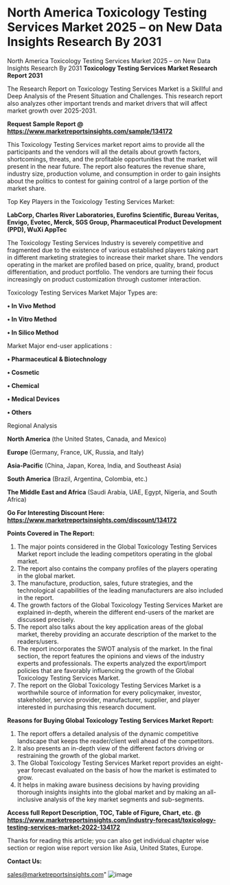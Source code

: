 # North America Toxicology Testing Services Market 2025 – on New Data Insights Research By 2031
North America Toxicology Testing Services Market 2025 – on New Data Insights Research By 2031
<strong>Toxicology Testing Services Market Research Report 2031</strong>

The Research Report on Toxicology Testing Services Market is a Skillful and Deep Analysis of the Present Situation and Challenges. This research report also analyzes other important trends and market drivers that will affect market growth over 2025-2031.

<strong>Request Sample Report @ <a href=https://www.marketreportsinsights.com/sample/134172>https://www.marketreportsinsights.com/sample/134172</a></strong>

This Toxicology Testing Services market report aims to provide all the participants and the vendors will all the details about growth factors, shortcomings, threats, and the profitable opportunities that the market will present in the near future. The report also features the revenue share, industry size, production volume, and consumption in order to gain insights about the politics to contest for gaining control of a large portion of the market share.

Top Key Players in the Toxicology Testing Services Market:

<strong>LabCorp, Charles River Laboratories, Eurofins Scientific, Bureau Veritas, Envigo, Evotec, Merck, SGS Group, Pharmaceutical Product Development (PPD), WuXi AppTec</strong>

The Toxicology Testing Services Industry is severely competitive and fragmented due to the existence of various established players taking part in different marketing strategies to increase their market share. The vendors operating in the market are profiled based on price, quality, brand, product differentiation, and product portfolio. The vendors are turning their focus increasingly on product customization through customer interaction.

Toxicology Testing Services Market Major Types are:

<strong>• In Vivo Method

• In Vitro Method

• In Silico Method</strong>

Market Major end-user applications :

<strong>• Pharmaceutical & Biotechnology

• Cosmetic

• Chemical

• Medical Devices

• Others</strong>

Regional Analysis

</u><strong><b>North America</b></strong> (the United States, Canada, and Mexico)

<strong><b>Europe </b></strong>(Germany, France, UK, Russia, and Italy)

<strong><b>Asia-Pacific</b></strong> (China, Japan, Korea, India, and Southeast Asia)

<strong><b>South America</b></strong> (Brazil, Argentina, Colombia, etc.)

<strong><b>The Middle East and Africa</b></strong> (Saudi Arabia, UAE, Egypt, Nigeria, and South Africa)

<strong>Go For Interesting Discount Here: <a href=https://www.marketreportsinsights.com/discount/134172>https://www.marketreportsinsights.com/discount/134172</a></strong>

<strong>Points Covered in The Report:</strong>
<ol>
  <li>The major points considered in the Global Toxicology Testing Services Market report include the leading competitors operating in the global market.</li>
  <li>The report also contains the company profiles of the players operating in the global market.</li>
  <li>The manufacture, production, sales, future strategies, and the technological capabilities of the leading manufacturers are also included in the report.</li>
  <li>The growth factors of the Global Toxicology Testing Services Market are explained in-depth, wherein the different end-users of the market are discussed precisely.</li>
  <li>The report also talks about the key application areas of the global market, thereby providing an accurate description of the market to the readers/users.</li>
  <li>The report incorporates the SWOT analysis of the market. In the final section, the report features the opinions and views of the industry experts and professionals. The experts analyzed the export/import policies that are favorably influencing the growth of the Global Toxicology Testing Services Market.</li>
  <li>The report on the Global Toxicology Testing Services Market is a worthwhile source of information for every policymaker, investor, stakeholder, service provider, manufacturer, supplier, and player interested in purchasing this research document.</li>
</ol>
<strong>Reasons for Buying Global Toxicology Testing Services Market Report:</strong>

<ol>
  <li>The report offers a detailed analysis of the dynamic competitive landscape that keeps the reader/client well ahead of the competitors.</li>
  <li>It also presents an in-depth view of the different factors driving or restraining the growth of the global market.</li>
  <li>The Global Toxicology Testing Services Market report provides an eight-year forecast evaluated on the basis of how the market is estimated to grow.</li>
  <li>It helps in making aware business decisions by having providing thorough insights insights into the global market and by making an all-inclusive analysis of the key market segments and sub-segments.</li>
</ol>
<strong>Access full Report Description, TOC, Table of Figure, Chart, etc. @ <a href=https://www.marketreportsinsights.com/industry-forecast/toxicology-testing-services-market-2022-134172>https://www.marketreportsinsights.com/industry-forecast/toxicology-testing-services-market-2022-134172</a></strong>


Thanks for reading this article; you can also get individual chapter wise section or region wise report version like Asia, United States, Europe.

<strong>Contact Us:</strong>

sales@marketreportsinsights.com"
![image](https://github.com/user-attachments/assets/afb7c608-60ac-41d9-9557-8ce173eab3e8)

